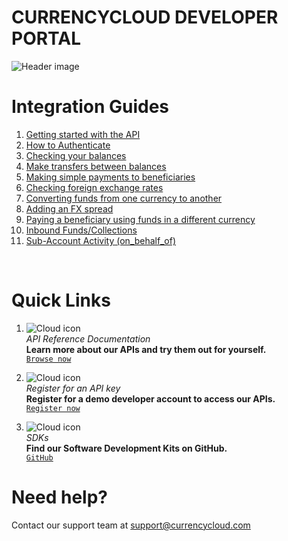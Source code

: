 [_metadata_:menu_title]:- "Home"
[_metadata_:order]:- "1"

# CURRENCYCLOUD DEVELOPER PORTAL
![Header image](/images/introduction-header.png)
​

# Integration Guides
1. [Getting started with the API](/guides/integration-guides/getting-started-with-the-api)
2. [How to Authenticate](/guides/integration-guides/authentication)
3. [Checking your balances](/guides/integration-guides/checking-your-balances)
4. [Make transfers between balances](/guides/integration-guides/transfers-between-balances)
5. [Making simple payments to beneficiaries](/guides/integration-guides/make-simple-payments)
6. [Checking foreign exchange rates](/guides/integration-guides/check-foreign-exchange-rates)
7. [Converting funds from one currency to another](/guides/integration-guides/convert-funds)
8. [Adding an FX spread](/guides/integration-guides/adding-an-fx-spread)
9. [Paying a beneficiary using funds in a different currency](/guides/integration-guides/pay-beneficiary-funds-different-currency)
10. [Inbound Funds/Collections](/guides/integration-guides/collections)
11. [Sub-Account Activity (on_behalf_of)](/guides/integration-guides/sub-account-activity)  

​
# Quick Links
1. ![Cloud icon](/icons/cloud.svg)  
  _API Reference Documentation_  
  __Learn more about our APIs and try them out for yourself.__    
  [`Browse now`](/api-reference)

2. ![Cloud icon](/icons/cloud.svg)  
  _Register for an API key_  
  __Register for a demo developer account to access our APIs.__  
  [`Register now`](/register-for-an-api-key)

3.  ![Cloud icon](/icons/cloud.svg)   
  _SDKs_  
  __Find our Software Development Kits on GitHub.__  
  [`GitHub`](https://github.com/currencycloud/)


# Need help?
Contact our support team at support@currencycloud.com
​
